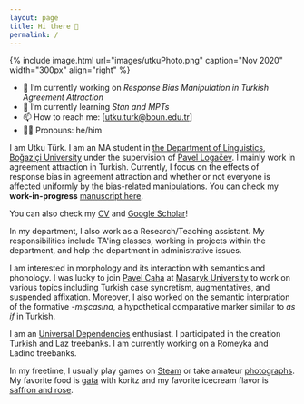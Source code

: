 ```yaml
---
layout: page
title: Hi there 👋
permalink: /
---
```


{% include image.html url="images/utkuPhoto.png" caption="Nov 2020" width="300px" align="right" %}

- 🔭 I’m currently working on *Response Bias Manipulation in Turkish Agreement Attraction*
- 🌱 I’m currently learning *Stan and MPTs*
- 📫 How to reach me: [utku.turk@boun.edu.tr]
- 🏳️‍🌈 Pronouns: he/him

I am Utku Türk. I am an MA student in [the Department of Linguistics][dept], [Boğaziçi University][uni] under the supervision of [Pavel Logačev][pavel]. I mainly work in agreement attraction in Turkish. Currently, I focus on the effects of response bias in agreement attraction and whether or not everyone is affected uniformly by the bias-related manipulations. You can check my **work-in-progress** [manuscript here][manu].

You can also check my [CV][cv] and [Google Scholar][gsoc]!
  
In my department, I also work as a Research/Teaching assistant. My responsibilities include TA'ing classes, working in projects within the department, and help the department in administrative issues.
  
I am interested in morphology and its interaction with semantics and phonology. I was lucky to join [Pavel Caha][caha] at [Masaryk University][mas] to work on various topics including Turkish case syncretism, augmentatives, and suspended affixation. Moreover, I also worked on the semantic interpration of the formative _-mışcasına_, a hypothetical comparative marker similar to _as if_ in Turkish. 
  
I am an [Universal Dependencies][ud] enthusiast. I participated in the creation Turkish and Laz treebanks. I am currently working on a Romeyka and Ladino treebanks.
  
In my freetime, I usually play games on [Steam][steam] or take amateur [photographs][flickr]. My favorite food is [gata][gata] with koritz and my favorite icecream flavor is [saffron and rose][rose].
  
  [gsoc]:   https://scholar.google.com/citations?hl=tr&user=wa7LG9gAAAAJ
  [dept]:   http://linguistics.boun.edu.tr
  [uni]:    http://www.boun.edu.tr
  [pavel]:  http://plogacev.github.io
  [gata]:   https://en.wikipedia.org/wiki/Gata_(food)
  [rose]:   https://www.nytimes.com/2016/04/06/dining/saffron-and-rose-persian-ice-cream-shop-los-angeles.html
  [steam]:  https://steamcommunity.com/id/lecagot
  [flickr]: https://flickr.com/photos/97029582@N03/albums
  [caha]:   https://www.muni.cz/en/people/53172-pavel-caha/cv
  [mas]:    https://www.muni.cz/en
  [ud]:     https://www.universaldependencies.org
  [cv]:     files/cv.pdf
  [manu]:   https://github.com/utkuturk/tr_bias/blob/master/paper/draft/manuscript.pdf



<!--
**utkuturk/utkuturk** is a ✨ _special_ ✨ repository because its `README.md` (this file) appears on your GitHub profile.

Here are some ideas to get you started:

- 🔭 I’m currently working on ...
- 🌱 I’m currently learning ...
- 👯 I’m looking to collaborate on ...
- 🤔 I’m looking for help with ...
- 💬 Ask me about ...
- 📫 How to reach me: ...
- 😄 Pronouns: ...
- ⚡ Fun fact: ...
-->
